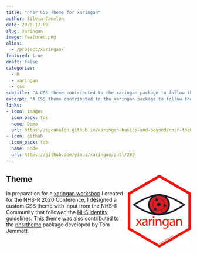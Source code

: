 ```yaml
---
title: "nhsr CSS Theme for xaringan"
author: Silvia Canelón
date: 2020-12-09
slug: xaringan
image: featured.png
alias:
  - /project/xaringan/
featured: true
draft: false
categories:
  - R
  - xaringan
  - css
subtitle: "A CSS theme contributed to the xaringan package to follow the [NHS identity guidelines](https://www.england.nhs.uk/nhsidentity/identity-guidelines/)"
excerpt: "A CSS theme contributed to the xaringan package to follow the [NHS identity guidelines](https://www.england.nhs.uk/nhsidentity/identity-guidelines/)"
links:
- icon: images
  icon_pack: fas
  name: Demo
  url: https://spcanelon.github.io/xaringan-basics-and-beyond/nhsr-theme/sample-16-9.html#1
- icon: github
  icon_pack: fab
  name: Code
  url: https://github.com/yihui/xaringan/pull/280
---
```


## Theme <a href='https://github.com/yihui/xaringan'><img src='featured-hex.png' align="right" height="200" alt='Hex logo for the xaringan package. It features the kaleidoscope copy wheel eye from the show Naruto.'/></a>

In preparation for a [xaringan workshop](/projects//xaringan-nhs-r/) I created for the NHS-R 2020 Conference, I designed a custom CSS theme with input from the NHS-R Community that followed the [NHS identity guidelines](https://www.england.nhs.uk/nhsidentity/identity-guidelines/). This theme was also contributed to the [nhsrtheme](https://github.com/nhs-r-community/nhsrtheme#nhs-r-theme-) package developed by Tom Jemmett.
